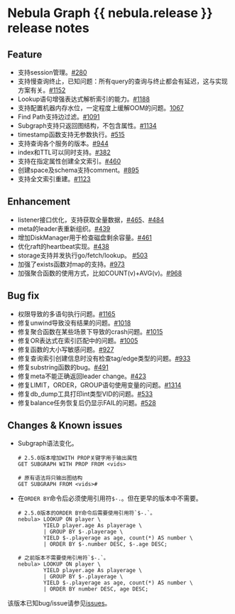 # Nebula Graph {{ nebula.release }} release notes

## Feature

- 支持session管理。[#280](https://github.com/vesoft-inc/nebula-graph/pull/280)
- 支持慢查询终止，已知问题：所有query的查询与终止都会有延迟，这与实现方案有关。[#1152](https://github.com/vesoft-inc/nebula-graph/pull/1152)
- Lookup语句增强表达式解析索引的能力。[#1188](https://github.com/vesoft-inc/nebula-graph/pull/1188)
- 支持配置机器内存水位，一定程度上缓解OOM的问题。[1067](https://github.com/vesoft-inc/nebula-graph/pull/1067)
- Find Path支持边过滤。[#1091](https://github.com/vesoft-inc/nebula-graph/pull/1091)
- Subgraph支持只返回图结构，不包含属性。[#1134](https://github.com/vesoft-inc/nebula-graph/pull/1134)
- timestamp函数支持无参数执行。[#515](https://github.com/vesoft-inc/nebula-common/pull/515)
- 支持查询各个服务的版本。[#944](https://github.com/vesoft-inc/nebula-graph/pull/944)
- index和TTL可以同时支持。[#382](https://github.com/vesoft-inc/nebula-storage/pull/382)
- 支持在指定属性创建全文索引。[#460](https://github.com/vesoft-inc/nebula-storage/pull/460)
- 创建space及schema支持comment。[#895](https://github.com/vesoft-inc/nebula-graph/pull/895)
- 支持全文索引重建。[#1123](https://github.com/vesoft-inc/nebula-graph/pull/1123)

## Enhancement
- listener接口优化，支持获取全量数据，[#465](https://github.com/vesoft-inc/nebula-storage/pull/465)、[#484](https://github.com/vesoft-inc/nebula-storage/pull/484)
- meta的leader表重新组织。[#439](https://github.com/vesoft-inc/nebula-storage/pull/439)
- 增加DiskManager用于检查磁盘剩余容量。[#461](https://github.com/vesoft-inc/nebula-storage/pull/461)
- 优化raft的heartbeat实现。[#438](https://github.com/vesoft-inc/nebula-storage/pull/438)
- storage支持并发执行go/fetch/lookup。 [#503](https://github.com/vesoft-inc/nebula-storage/pull/503)
- 加强了exists函数对map的支持。[#973](https://github.com/vesoft-inc/nebula-graph/pull/973)
- 加强聚合函数的使用方式，比如COUNT(v)+AVG(v)。[#968](https://github.com/vesoft-inc/nebula-graph/pull/968)

## Bug fix

- 权限导致的多语句执行问题。[#1165](https://github.com/vesoft-inc/nebula-graph/pull/1165)
- 修复unwind导致没有结果的问题。[#1018](https://github.com/vesoft-inc/nebula-graph/pull/1018)
- 修复聚合函数在某些场景下导致的crash问题。[#1015](https://github.com/vesoft-inc/nebula-graph/pull/1015)
- 修复OR表达式在索引匹配中的问题。[#1005](https://github.com/vesoft-inc/nebula-graph/pull/1005)
- 修复函数的大小写敏感问题。[#927](https://github.com/vesoft-inc/nebula-graph/issues/927)
- 修复查询索引创建信息时没有检查tag/edge类型的问题。[#933](https://github.com/vesoft-inc/nebula-graph/pull/933)
- 修复substring函数的bug。[#491](https://github.com/vesoft-inc/nebula-common/pull/491)
- 修复meta不能正确返回leader change。[#423](https://github.com/vesoft-inc/nebula-storage/pull/423)
- 修复LIMIT，ORDER，GROUP语句使用变量的问题。[#1314](https://github.com/vesoft-inc/nebula-graph/pull/1314)
- 修复db_dump工具打印int类型VID的问题。[#533](https://github.com/vesoft-inc/nebula-storage/pull/533)
- 修复balance任务恢复后仍显示FAIL的问题。[#528](https://github.com/vesoft-inc/nebula-storage/pull/528)

## Changes & Known issues

- Subgraph语法变化。

    ```ngql
    # 2.5.0版本增加WITH PROP关键字用于输出属性
    GET SUBGRAPH WITH PROP FROM <vids>

    # 原有语法将只输出图结构
    GET SUBGRAPH FROM <vids>#
    ```
    
- 在`ORDER BY`命令后必须使用引用符`$-.`。但在更早的版本中不需要。

    ```ngql
    # 2.5.0版本的ORDER BY命令后需要使用引用符`$-.`。
    nebula> LOOKUP ON player \
            YIELD player.age As playerage \
            | GROUP BY $-.playerage \
            YIELD $-.playerage as age, count(*) AS number \
            | ORDER BY $-.number DESC, $-.age DESC;

    # 之前版本不需要使用引用符`$-.`。
    nebula> LOOKUP ON player \
            YIELD player.age As playerage \
            | GROUP BY $-.playerage \
            YIELD $-.playerage as age, count(*) AS number \
            | ORDER BY number DESC, age DESC;
    ```
    
该版本已知bug/issue请参见[issues](https://github.com/vesoft-inc/nebula-graph/issues)。
